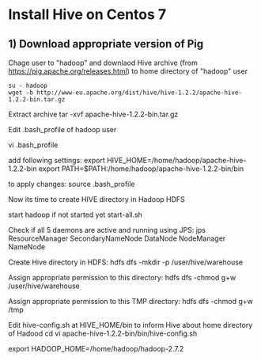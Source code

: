 # Install Hive on Centos 7

## 1) Download appropriate version of Pig

Chage user to "hadoop" and downlaod Hive archive (from https://pig.apache.org/releases.html) to home directory of "hadoop" user
```
su - hadoop
wget -b http://www-eu.apache.org/dist/hive/hive-1.2.2/apache-hive-1.2.2-bin.tar.gz
```

Extract archive 
tar -xvf apache-hive-1.2.2-bin.tar.gz

Edit .bash_profile of hadoop user

vi .bash_profile

add following settings:
export HIVE_HOME=/home/hadoop/apache-hive-1.2.2-bin
export PATH=$PATH:/home/hadoop/apache-hive-1.2.2-bin/bin

to apply changes:
source .bash_profile

Now its time to create HIVE directory in Hadoop HDFS 

start hadoop if not started yet
start-all.sh

Check if all 5 daemons are active and running using JPS:
jps
ResourceManager
SecondaryNameNode
DataNode
NodeManager
NameNode

Create Hive directory in HDFS:
hdfs dfs -mkdir -p /user/hive/warehouse

Assign appropriate permission to this directory:
hdfs dfs -chmod g+w /user/hive/warehouse

Assign appropriate permission to this TMP directory:
hdfs dfs -chmod g+w /tmp


Edit hive-config.sh at HIVE_HOME/bin to inform Hive about home directory of Hadood
cd
vi apache-hive-1.2.2-bin/bin/hive-config.sh



export HADOOP_HOME=/home/hadoop/hadoop-2.7.2
